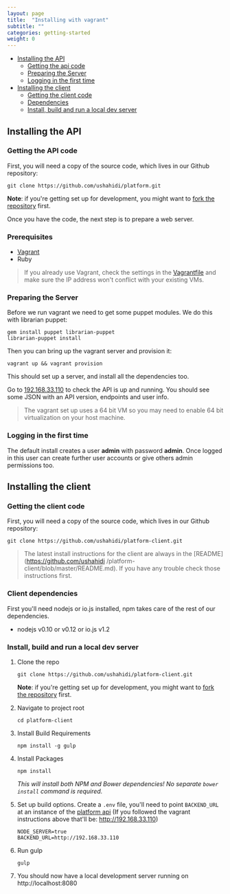 ```yaml
---
layout: page
title:  "Installing with vagrant"
subtitle: ""
categories: getting-started
weight: 0
---
```


* [Installing the API](#installing-the-api)
    * [Getting the api code](#getting-the-api-code)
    * [Preparing the Server](#preparing-the-server)
    * [Logging in the first time](#logging-in-the-first-time)
* [Installing the client](#installing-the-client)
    * [Getting the client code](#getting-the-client-code)
    * [Dependencies](#client-dependencies)
    * [Install, build and run a local dev server](#install,-build-and-run-a-local-dev-server)

## Installing the API

### Getting the API code

First, you will need a copy of the source code, which lives in our Github
repository:

```
git clone https://github.com/ushahidi/platform.git
```

**Note**: if you're getting set up for development, you might want to [fork the repository](developer-guide/adding-code.html) first.

Once you have the code, the next step is to prepare a web server.

### Prerequisites

* [Vagrant](http://www.vagrantup.com/)
* Ruby

> If you already use Vagrant, check the settings in the [Vagrantfile](http://docs.vagrantup.com/v2/vagrantfile/index.html) and make sure the IP address won't conflict with your existing VMs.

### Preparing the Server

Before we run vagrant we need to get some puppet modules. We do this with librarian puppet:

```
gem install puppet librarian-puppet
librarian-puppet install
```

Then you can bring up the vagrant server and provision it:

```
vagrant up && vagrant provision
```

This should set up a server, and install all the dependencies too.

Go to [192.168.33.110](http://192.168.33.110) to check the API is up and running. You should see some JSON with an API version, endpoints and user info.

> The vagrant set up uses a 64 bit VM so you may need to enable 64 bit virtualization on your host machine.

### Logging in the first time

The default install creates a user **admin** with password **admin**. Once
logged in this user can create further user accounts or give others admin
permissions too.

## Installing the client

### Getting the client code

First, you will need a copy of the source code, which lives in our Github
repository:

```
git clone https://github.com/ushahidi/platform-client.git
```

> The latest install instructions for the client are always in the [README](https://github.com/ushahidi
/platform-client/blob/master/README.md). If you have any trouble check those instructions first.

### Client dependencies

First you'll need nodejs or io.js installed,
npm takes care of the rest of our dependencies.

* nodejs v0.10 or v0.12 or io.js v1.2

### Install, build and run a local dev server

1. Clone the repo

    ```
    git clone https://github.com/ushahidi/platform-client.git
    ```

    **Note**: if you're getting set up for development, you might want to [fork the repository](developer-guide/adding-code.html) first.


2. Navigate to project root

    ```
    cd platform-client
    ```
3. Install Build Requirements

    ```
    npm install -g gulp
    ```
4. Install Packages

    ```
    npm install
    ```

    *This will install both NPM and Bower dependencies! No separate `bower install` command is required.*

6. Set up build options. Create a `.env` file, you'll need to point `BACKEND_URL` at an instance of the [platform api](https://github.com/ushahidi/platform) (If you followed the vagrant instructions above that'll be: http://192.168.33.110)

    ```
    NODE_SERVER=true
    BACKEND_URL=http://192.168.33.110
    ```

7. Run gulp

    ```
    gulp
    ```
8. You should now have a local development server running on http://localhost:8080
